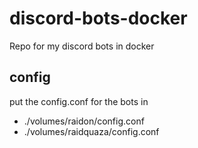 # discord-bots-docker
Repo for my discord bots in docker

## config

put the config.conf for the bots in

* ./volumes/raidon/config.conf
* ./volumes/raidquaza/config.conf
